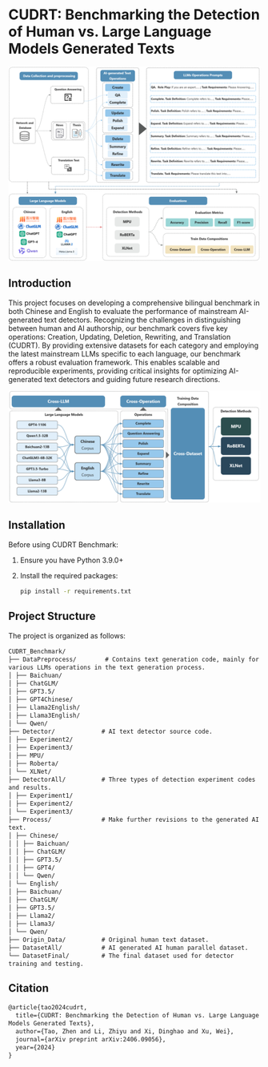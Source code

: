 # CUDRT: Benchmarking the Detection of Human vs. Large Language Models Generated Texts

![CUDRT Benchmark Framework](Images/Fig1.jpg)

## Introduction
This project focuses on developing a comprehensive bilingual benchmark in both Chinese and English to evaluate the performance of mainstream AI-generated text detectors. Recognizing the challenges in distinguishing between human and AI authorship, our benchmark covers five key operations: Creation, Updating, Deletion, Rewriting, and Translation (CUDRT). By providing extensive datasets for each category and employing the latest mainstream LLMs specific to each language, our benchmark offers a robust evaluation framework. This enables scalable and reproducible experiments, providing critical insights for optimizing AI-generated text detectors and guiding future research directions.

![CUDRT Experiment](Images/Fig8.jpg)

## Installation

Before using CUDRT Benchmark:

1. Ensure you have Python 3.9.0+
2. Install the required packages:

    ```bash
    pip install -r requirements.txt
    ```

## Project Structure
The project is organized as follows:
```
CUDRT_Benchmark/
├── DataPreprocess/        # Contains text generation code, mainly for various LLMs operations in the text generation process.
│ ├── Baichuan/
│ ├── ChatGLM/
│ ├── GPT3.5/
│ ├── GPT4Chinese/
│ ├── Llama2English/
│ ├── Llama3English/
│ └── Qwen/
├── Detector/             # AI text detector source code.
│ ├── Experiment2/
│ ├── Experiment3/
│ ├── MPU/
│ ├── Roberta/
│ └── XLNet/
├── DetectorAll/          # Three types of detection experiment codes and results.
│ ├── Experiment1/
│ ├── Experiment2/
│ └── Experiment3/
├── Process/              # Make further revisions to the generated AI text.
│ ├── Chinese/
│ │ ├── Baichuan/
│ │ ├── ChatGLM/
│ │ ├── GPT3.5/
│ │ ├── GPT4/
│ │ └── Qwen/
│ └── English/
│ ├── Baichuan/
│ ├── ChatGLM/
│ ├── GPT3.5/
│ ├── Llama2/
│ ├── Llama3/
│ └── Qwen/
├── Origin_Data/          # Original human text dataset.
├── DatasetAll/           # AI generated AI human parallel dataset.
└── DatasetFinal/         # The final dataset used for detector training and testing.
```

## Citation
```
@article{tao2024cudrt,
  title={CUDRT: Benchmarking the Detection of Human vs. Large Language Models Generated Texts},
  author={Tao, Zhen and Li, Zhiyu and Xi, Dinghao and Xu, Wei},
  journal={arXiv preprint arXiv:2406.09056},
  year={2024}
}
```
